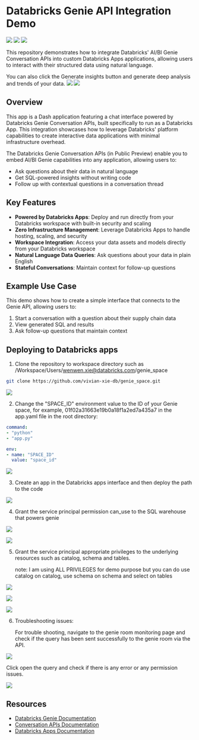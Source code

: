 # Databricks Genie API Integration Demo


![](./assets/genie_room0.png)
![](./assets/genie-space.png)
![](./assets/genie-space4.png)

This repository demonstrates how to integrate Databricks' AI/BI Genie Conversation APIs into custom Databricks Apps applications, allowing users to interact with their structured data using natural language.

You can also click the Generate insights button and generate deep analysis and trends of your data.
![](./assets/insights1.png)
![](./assets/insights2.png)



## Overview

This app is a Dash application featuring a chat interface powered by Databricks Genie Conversation APIs, built specifically to run as a Databricks App. This integration showcases how to leverage Databricks' platform capabilities to create interactive data applications with minimal infrastructure overhead.

The Databricks Genie Conversation APIs (in Public Preview) enable you to embed AI/BI Genie capabilities into any application, allowing users to:
- Ask questions about their data in natural language
- Get SQL-powered insights without writing code
- Follow up with contextual questions in a conversation thread

## Key Features

- **Powered by Databricks Apps**: Deploy and run directly from your Databricks workspace with built-in security and scaling
- **Zero Infrastructure Management**: Leverage Databricks Apps to handle hosting, scaling, and security
- **Workspace Integration**: Access your data assets and models directly from your Databricks workspace
- **Natural Language Data Queries**: Ask questions about your data in plain English
- **Stateful Conversations**: Maintain context for follow-up questions

## Example Use Case

This demo shows how to create a simple interface that connects to the Genie API, allowing users to:
1. Start a conversation with a question about their supply chain data
2. View generated SQL and results
3. Ask follow-up questions that maintain context

## Deploying to Databricks apps

1. Clone the repository to workspace directory such as 
/Workspace/Users/wenwen.xie@databricks.com/genie_space
```bash
git clone https://github.com/vivian-xie-db/genie_space.git
```
![](./assets/genie-space1.png)


2. Change the "SPACE_ID" environment value to the ID of your Genie space, for example, 01f02a31663e19b0a18f1a2ed7a435a7 in the app.yaml file in the root directory:

```yaml
command:
- "python"
- "app.py"

env:
- name: "SPACE_ID"
  value: "space_id"

```
![](./assets/genie-space7.png)

3. Create an app in the Databricks apps interface and then deploy the path to the code

![](./assets/genie-space2.png)


4. Grant the service principal permission can_use to the SQL warehouse that powers genie

![](./assets/genie-space5.png)


![](./assets/genie-space6.png)

5. Grant the service principal appropriate privileges to the underlying resources such as catalog, schema and tables.

   note: I am using ALL PRIVILEGES for demo purpose but you can do use catalog on catalog, use schema on schema and select on tables

![](./assets/table1.png)

![](./assets/table2.png)

![](./assets/table3.png)

6. Troubleshooting issues:
   
   For trouble shooting, navigate to the genie room monitoring page and check if the query has been sent successfully to the genie room via the API. 

![](./assets/troubleshooting1.png)

   Click open the query and check if there is any error or any permission issues.


![](./assets/troubleshooting2.png)


## Resources

- [Databricks Genie Documentation](https://docs.databricks.com/aws/en/genie)
- [Conversation APIs Documentation](https://docs.databricks.com/api/workspace/genie)
- [Databricks Apps Documentation](https://docs.databricks.com/aws/en/dev-tools/databricks-apps/)